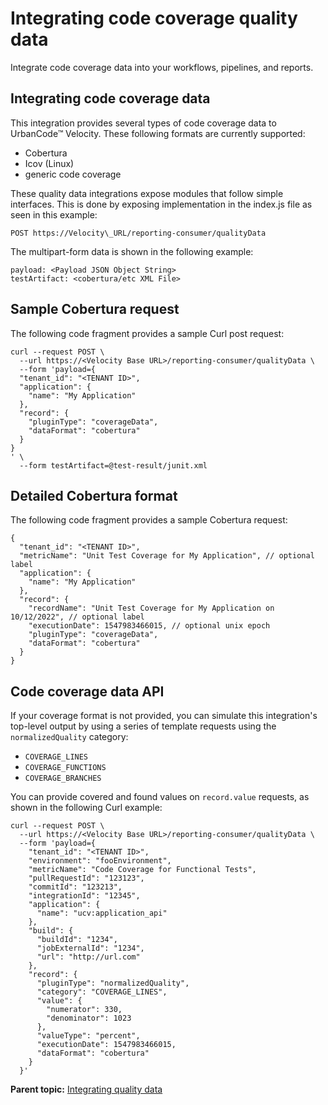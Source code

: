 # Integrating code coverage quality data

Integrate code coverage data into your workflows, pipelines, and reports.

## Integrating code coverage data

This integration provides several types of code coverage data to UrbanCode™ Velocity. These following formats are currently supported:

-   Cobertura
-   Icov \(Linux\)
-   generic code coverage

These quality data integrations expose modules that follow simple interfaces. This is done by exposing implementation in the index.js file as seen in this example:

`POST https://Velocity\_URL/reporting-consumer/qualityData`

The multipart-form data is shown in the following example:

```
payload: <Payload JSON Object String>
testArtifact: <cobertura/etc XML File>
```

## Sample Cobertura request

The following code fragment provides a sample Curl post request:

```
curl --request POST \
  --url https://<Velocity Base URL>/reporting-consumer/qualityData \
  --form 'payload={
  "tenant_id": "<TENANT ID>",
  "application": {
    "name": "My Application"
  },
  "record": {
    "pluginType": "coverageData",
    "dataFormat": "cobertura"
  }
}
' \
  --form testArtifact=@test-result/junit.xml
```

## Detailed Cobertura format

The following code fragment provides a sample Cobertura request:

```
{
  "tenant_id": "<TENANT ID>",
  "metricName": "Unit Test Coverage for My Application", // optional label
  "application": {
    "name": "My Application"
  },
  "record": {
    "recordName": "Unit Test Coverage for My Application on 10/12/2022", // optional label
    "executionDate": 1547983466015, // optional unix epoch
    "pluginType": "coverageData",
    "dataFormat": "cobertura"
  }
}
```

## Code coverage data API

If your coverage format is not provided, you can simulate this integration's top-level output by using a series of template requests using the `normalizedQuality` category:

-   `COVERAGE_LINES`
-   `COVERAGE_FUNCTIONS`
-   `COVERAGE_BRANCHES`

You can provide covered and found values on `record.value` requests, as shown in the following Curl example:

```
curl --request POST \
  --url https://<Velocity Base URL>/reporting-consumer/qualityData \
  --form 'payload={
    "tenant_id": "<TENANT ID>",
    "environment": "fooEnvironment",
    "metricName": "Code Coverage for Functional Tests",
    "pullRequestId": "123123",
    "commitId": "123213",
    "integrationId": "12345",
    "application": {
      "name": "ucv:application_api"
    },
    "build": {
      "buildId": "1234",
      "jobExternalId": "1234",
      "url": "http://url.com"
    },
    "record": {
      "pluginType": "normalizedQuality",
      "category": "COVERAGE_LINES",
      "value": {
        "numerator": 330,
        "denominator": 1023
      },
      "valueType": "percent",
      "executionDate": 1547983466015,
      "dataFormat": "cobertura"
    }
  }'
```

**Parent topic:** [Integrating quality data](../topics/c_node_qualityData.md)

